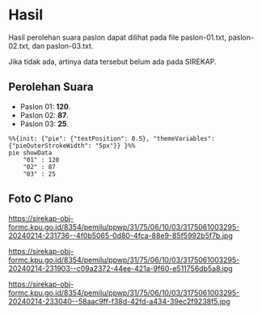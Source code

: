 # Hasil

Hasil perolehan suara paslon dapat dilihat pada file paslon-01.txt, paslon-02.txt, dan paslon-03.txt.

Jika tidak ada, artinya data tersebut belum ada pada SIREKAP.

## Perolehan Suara

 * Paslon 01: **120**.
 * Paslon 02: **87**.
 * Paslon 03: **25**.

```mermaid
%%{init: {"pie": {"textPosition": 0.5}, "themeVariables": {"pieOuterStrokeWidth": "5px"}} }%%
pie showData
    "01" : 120
    "02" : 87
    "03" : 25
```
## Foto C Plano

https://sirekap-obj-formc.kpu.go.id/8354/pemilu/ppwp/31/75/06/10/03/3175061003295-20240214-231736--4f0b5065-0d80-4fca-88e9-85f5992b5f7b.jpg

https://sirekap-obj-formc.kpu.go.id/8354/pemilu/ppwp/31/75/06/10/03/3175061003295-20240214-231903--c09a2372-44ee-421a-9f60-e511756db5a8.jpg

https://sirekap-obj-formc.kpu.go.id/8354/pemilu/ppwp/31/75/06/10/03/3175061003295-20240214-233040--58aac9ff-f38d-42fd-a434-39ec2f9238f5.jpg
